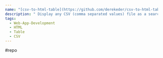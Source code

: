 ```yaml
---
name: "[csv-to-html-table](https://github.com/derekeder/csv-to-html-table)"
description: " Display any CSV (comma separated values) file as a searchable, filterable, pretty HTML table"
tags:
  - Web-App-Development
  - HTML
  - Table
  - CSV
---
```

#repo